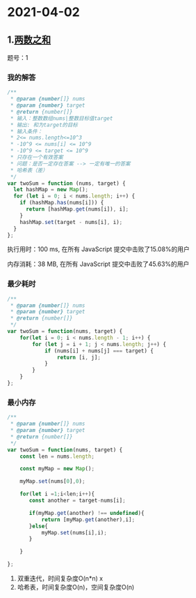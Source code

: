 # 2021-04-02

## 1.[两数之和](https://leetcode-cn.com/problems/two-sum/)

题号：1

### 我的解答

```js
/**
 * @param {number[]} nums
 * @param {number} target
 * @return {number[]}
 * 输入：整数数组nums|整数目标值target
 * 输出: 和为target的目标
 * 输入条件：
 * 2<= nums.length<=10^3
 * -10^9 <= nums[i] <= 10^9
 * -10^9 <= target <= 10^9
 * 只存在一个有效答案
 * 问题：是否一定存在答案 --> 一定有唯一的答案
 * 哈希表（差）
 */
var twoSum = function (nums, target) {
  let hashMap = new Map();
  for (let i = 0; i < nums.length; i++) {
    if (hashMap.has(nums[i])) {
      return [hashMap.get(nums[i]), i];
    }
    hashMap.set(target - nums[i], i);
  }
};

```

执行用时：100 ms, 在所有 JavaScript 提交中击败了15.08%的用户

内存消耗：38 MB, 在所有 JavaScript 提交中击败了45.63%的用户

### 最少耗时

```js
/**
 * @param {number[]} nums
 * @param {number} target
 * @return {number[]}
 */
var twoSum = function(nums, target) {
    for(let i = 0; i < nums.length - 1; i++) {
        for (let j = i + 1; j < nums.length; j++) {
            if (nums[i] + nums[j] === target) {
                return [i, j];
            }
        }
    }
};
```



### 最小内存

```js
/**
 * @param {number[]} nums
 * @param {number} target
 * @return {number[]}
 */
var twoSum = function(nums, target) {
    const len = nums.length;

    const myMap = new Map();

    myMap.set(nums[0],0);

    for(let i =1;i<len;i++){
       const another = target-nums[i];

       if(myMap.get(another) !== undefined){
           return [myMap.get(another),i];
       }else{
           myMap.set(nums[i],i);
       }

    }

};
```

1. 双重迭代，时间复杂度O(n*n) x
2. 哈希表，时间复杂度O(n)，空间复杂度O(n)